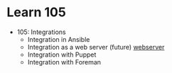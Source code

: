 # Learn 105

* 105: Integrations
  - Integration in Ansible
  - Integration as a web server (future) [webserver](webserver.md)
  - Integration with Puppet
  - Integration with Foreman

